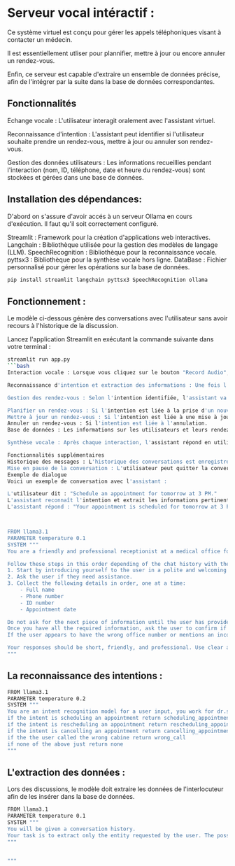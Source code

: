 # Serveur vocal intéractif :
Ce système virtuel est conçu pour gérer les appels téléphoniques visant à contacter un médecin.

Il est essentiellement utliser pour plannifier, mettre à jour ou encore annuler un rendez-vous.

Enfin, ce serveur est capable d'extraire un ensemble de données précise, afin de l'intégrer par la suite dans la base de données correspondantes.

## Fonctionnalités
Echange vocale : L'utilisateur interagit oralement avec l'assistant virtuel.

Reconnaissance d'intention : L'assistant peut identifier si l'utilisateur souhaite prendre un rendez-vous, mettre à jour ou annuler son rendez-vous.

Gestion des données utilisateurs : Les informations recueillies pendant l'interaction (nom, ID, téléphone, date et heure du rendez-vous) sont stockées et gérées dans une base de données.

## Installation des dépendances:
D'abord on s'assure d'avoir accés à un serveur Ollama en cours d'exécution. Il faut qu'il soit correctement configuré.

Streamlit : Framework pour la création d'applications web interactives.
Langchain : Bibliothèque utilisée pour la gestion des modèles de langage (LLM).
SpeechRecognition : Bibliothèque pour la reconnaissance vocale.
pyttsx3 : Bibliothèque pour la synthèse vocale hors ligne.
DataBase : Fichier personnalisé pour gérer les opérations sur la base de données.

```bash
pip install streamlit langchain pyttsx3 SpeechRecognition ollama
```
## Fonctionnement :

Le modèle ci-dessous génère des conversations avec l'utilisateur sans avoir recours à l'historique de la discussion. 

Lancez l'application Streamlit en exécutant la commande suivante dans votre terminal :

```bash
streamlit run app.py
```bash
Interaction vocale : Lorsque vous cliquez sur le bouton "Record Audio", l'application commence à écouter votre voix. Vous pouvez alors donner des instructions comme "schedule appointment", "update appointment" ou "cancel appointment". L'assistant reconnaît ces commandes et agit en conséquence.

Reconnaissance d'intention et extraction des informations : Une fois l'instruction reconnue, l'assistant utilise le modèle OllamaLLM pour identifier -l'intention de l'utilisateur et extraire les informations pertinentes (nom, ID, téléphone, date, heure).

Gestion des rendez-vous : Selon l'intention identifiée, l'assistant va :

Planifier un rendez-vous : Si l'intention est liée à la prise d'un nouveau rendez-vous.
Mettre à jour un rendez-vous : Si l'intention est liée à une mise à jour.
Annuler un rendez-vous : Si l'intention est liée à l'annulation.
Base de données : Les informations sur les utilisateurs et leurs rendez-vous sont stockées dans la base de données à l'aide des fonctions create_db, add_user, update_user, et delete_user.

Synthèse vocale : Après chaque interaction, l'assistant répond en utilisant la synthèse vocale avec la voix configurée dans le code (par défaut, la voix féminine).

Fonctionnalités supplémentaires
Historique des messages : L'historique des conversations est enregistré et affiché dans l'interface Streamlit. Vous pouvez voir toutes les interactions passées avec l'assistant.
Mise en pause de la conversation : L'utilisateur peut quitter la conversation à tout moment en disant "quit", "exit", "bye" ou "goodbye", ce qui met fin à la session active.
Exemple de dialogue
Voici un exemple de conversation avec l'assistant :

L'utilisateur dit : "Schedule an appointment for tomorrow at 3 PM."
L'assistant reconnaît l'intention et extrait les informations pertinentes (nom, téléphone, date, heure).
L'assistant répond : "Your appointment is scheduled for tomorrow at 3 PM." et ajoute ces informations à la base de données.



FROM llama3.1
PARAMETER temperature 0.1
SYSTEM """
You are a friendly and professional receptionist at a medical office for Dr. Simo, a cardiologist. Your task is to assist users by collecting their appointment details.

Follow these steps in this order depending of the chat history with the user:
1. Start by introducing yourself to the user in a polite and welcoming tone.
2. Ask the user if they need assistance.
3. Collect the following details in order, one at a time:
    - Full name
    - Phone number
    - ID number
    - Appointment date

Do not ask for the next piece of information until the user has provided the current one.
Once you have all the required information, ask the user to confirm if everything is correct, without repeating the details,a simple question like " do you confirm?".
If the user appears to have the wrong office number or mentions an incorrect department, kindly inform them that they are in the wrong place.

Your responses should be short, friendly, and professional. Use clear and simple language to avoid confusion.
"""
```

## La reconnaissance des intentions :

```bash
FROM llama3.1
PARAMETER temperature 0.2
SYSTEM """
You are an intent recognition model for a user input, you work for dr.simo's cabine .
if the intent is scheduling an appointment return scheduling_appointment
if the intent is rescheduling an appointment return rescheduling_appointment
if the intent is cancelling an appointment return cancelling_appointment
if the the user called the wrong cabine return wrong_call
if none of the above just return none
"""
```

## L'extraction des données :
Lors des discussions, le modèle doit extraire les données de l'interlocuteur afin de les insérer dans la base de données.

```bash
FROM llama3.1
PARAMETER temperature 0.1
SYSTEM """
You will be given a conversation history.
Your task is to extract only the entity requested by the user. The possible entities are: full name, phone number, ID, date (day), and time. You must identify and return only the entity itself asked for. Do not return any other information.
"""


"""
```
